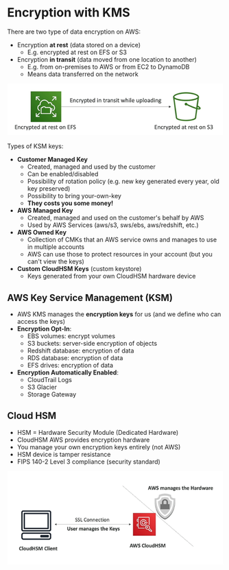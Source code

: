 # Encryption with KMS

There are two type of data encryption on AWS:
- Encryption **at rest** (data stored on a device)
    - E.g. encrypted at rest on EFS or S3
- Encryption **in transit** (data moved from one location to another)
    - E.g. from on-premises to AWS or from EC2 to DynamoDB
    - Means data transferred on the network

![Types of encryption](../../images/security/types_of_encryption.png)

Types of KSM keys:
- **Customer Managed Key**
    - Created, managed and used by the customer
    - Can be enabled/disabled
    - Possibility of rotation policy (e.g. new key generated every year, old key preserved)
    - Possibility to bring your-own-key
    - **They costs you some money!**
- **AWS Managed Key**
    - Created, managed and used on the customer's behalf by AWS
    - Used by AWS Services (aws/s3, sws/ebs, aws/redshift, etc.)
- **AWS Owned Key**
    - Collection of CMKs that an AWS service owns and manages to use in multiple accounts
    - AWS can use those to protect resources in your account (but you can't view the keys)
- **Custom CloudHSM Keys** (custom keystore)
    - Keys generated from your own CloudHSM hardware device

## AWS Key Service Management (KSM)

- AWS KMS manages the **encryption keys** for us (and we define who can access the keys)
- **Encryption Opt-In**:
    - EBS volumes: encrypt volumes
    - S3 buckets: server-side encryption of objects
    - Redshift database: encryption of data
    - RDS database: encryption of data
    - EFS drives: encryption of data
- **Encryption Automatically Enabled**:
    - CloudTrail Logs
    - S3 Glacier
    - Storage Gateway

## Cloud HSM

- HSM = Hardware Security Module (Dedicated Hardware)
- CloudHSM AWS provides encryption hardware
- You manage your own encryption keys entirely (not AWS)
- HSM device is tamper resistance
- FIPS 140-2 Level 3 compliance (security standard)

![CloudHSM Diagram](../../images/security/cloudhsm_diagram.png)